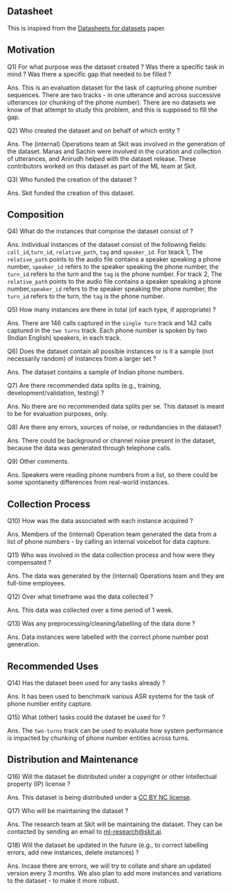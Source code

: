 ## Datasheet

This is inspired from the [Datasheets for datasets](https://arxiv.org/pdf/1803.09010.pdf) paper.

## Motivation

Q1) For what purpose was the dataset created ? Was there a specific task in mind ? Was there a specific gap that needed to be filled ?

Ans. This is an evaluation dataset for the task of capturing phone number sequences. There are two tracks - in one utterance and across successive utterances (or chunking of the phone number). There are no datasets we know of that attempt to study this problem, and this is supposed to fill the gap.

Q2) Who created the dataset and on behalf of which entity ?

Ans. The (internal) Operations team at Skit was involved in the generation of the dataset. Manas and Sachin were involved in the curation and collection of utterances, and Anirudh helped with the dataset release. These contributors worked on this dataset as part of the ML team at Skit.

Q3) Who funded the creation of the dataset ?

Ans. Skit funded the creation of this dataset.

## Composition

Q4) What do the instances that comprise the dataset consist of ?

Ans. Individual instances of the dataset consist of the following fields: `call_id`,`turn_id`, `relative_path`, `tag` and `speaker_id`. 
For teack 1, The `relative_path` points to the audio file contains a speaker speaking a phone number, ``speaker_id`` refers to the speaker speaking the phone number, the ``turn_id`` refers to the turn and the `tag` is the phone number.
For track 2, The `relative_path` points to the audio file contains a speaker speaking a phone number,``speaker_id`` refers to the speaker speaking the phone number, the ``turn_id`` refers to the turn, the `tag` is the phone number.

Q5) How many instances are there in total (of each type, if appropriate) ?

Ans. There are 146 calls captured in the `single turn` track and 142 calls captured in the `two turns` track. Each phone number is spoken by two (Indian English) speakers, in each track.

Q6) Does the dataset contain all possible instances or is it a sample (not necessarily random) of instances from a larger set ?

Ans. The dataset contains a sample of Indian phone numbers.

Q7) Are there recommended data splits (e.g., training, development/validation, testing) ?

Ans. No there are no recommended data splits per se. This dataset is meant to be for evaluation purposes, only.

Q8) Are there any errors, sources of noise, or redundancies in the dataset?

Ans. There could be background or channel noise present in the dataset, because the data was generated through telephone calls.

Q9) Other comments.

Ans. Speakers were reading phone numbers from a list, so there could be some spontaneity differences from real-world instances.

## Collection Process

Q10) How was the data associated with each instance acquired ?

Ans. Members of the (internal) Operation team generated the data from a list of phone numbers - by calling an internal voicebot for data capture.

Q11) Who was involved in the data collection process and how were they compensated ?

Ans. The data was generated by the (internal) Operations team and they are full-time employees.

Q12) Over what timeframe was the data collected ?

Ans. This data was collected over a time period of 1 week.

Q13) Was any preprocessing/cleaning/labelling of the data done ?

Ans. Data instances were labelled with the correct phone number post generation.

## Recommended Uses

Q14) Has the dataset been used for any tasks already ?

Ans. It has been used to benchmark various ASR systems for the task of phone number entity capture.

Q15) What (other) tasks could the dataset be used for ?

Ans. The `two-turns` track can be used to evaluate how system performance is impacted by chunking of phone number entities across turns.

## Distribution and Maintenance

Q16) Will the dataset be distributed under a copyright or other intellectual property (IP) license ?

Ans. This dataset is being distributed under a [CC BY NC license](https://creativecommons.org/licenses/by-nc/4.0/).

Q17) Who will be maintaining the dataset ?

Ans. The research team at Skit will be maintaining the dataset. They can be contacted by sending an email to ml-research@skit.ai.

Q18) Will the dataset be updated in the future (e.g., to correct labelling errors, add new instances, delete instances) ?

Ans. Incase there are errors, we will try to collate and share an updated version every 3 months. We also plan to add more instances and variations to the dataset - to make it more robust.
